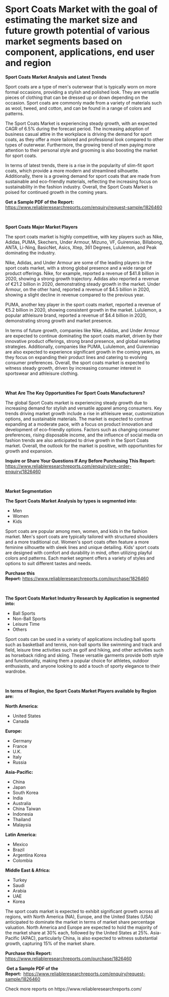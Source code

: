 <p><h1>Sport Coats Market with the goal of estimating the market size and future growth potential of various market segments based on component, applications, end user and region</h1></p><p><strong>Sport Coats Market Analysis and Latest Trends</strong></p>
<p><p>Sport coats are a type of men's outerwear that is typically worn on more formal occasions, providing a stylish and polished look. They are versatile pieces of clothing that can be dressed up or down depending on the occasion. Sport coats are commonly made from a variety of materials such as wool, tweed, and cotton, and can be found in a range of colors and patterns.</p><p>The Sport Coats Market is experiencing steady growth, with an expected CAGR of 6.5% during the forecast period. The increasing adoption of business casual attire in the workplace is driving the demand for sport coats, as they offer a more tailored and professional look compared to other types of outerwear. Furthermore, the growing trend of men paying more attention to their personal style and grooming is also boosting the market for sport coats.</p><p>In terms of latest trends, there is a rise in the popularity of slim-fit sport coats, which provide a more modern and streamlined silhouette. Additionally, there is a growing demand for sport coats that are made from sustainable and eco-friendly materials, reflecting the increasing focus on sustainability in the fashion industry. Overall, the Sport Coats Market is poised for continued growth in the coming years.</p></p>
<p><strong>Get a Sample PDF of the Report:&nbsp;</strong> <a href="https://www.reliableresearchreports.com/enquiry/request-sample/1826460">https://www.reliableresearchreports.com/enquiry/request-sample/1826460</a></p>
<p>&nbsp;</p>
<p><strong>Sport Coats Major Market Players</strong></p>
<p><p>The sport coats market is highly competitive, with key players such as Nike, Adidas, PUMA, Skechers, Under Armour, Mizuno, VF, Guirenniao, Billabong, ANTA, Li-Ning, BasicNet, Asics, Xtep, 361 Degrees, Lululemon, and Peak dominating the industry.</p><p>Nike, Adidas, and Under Armour are some of the leading players in the sport coats market, with a strong global presence and a wide range of product offerings. Nike, for example, reported a revenue of $41.8 billion in 2020, showing a strong growth trajectory. Adidas also reported a revenue of €21.2 billion in 2020, demonstrating steady growth in the market. Under Armour, on the other hand, reported a revenue of $4.5 billion in 2020, showing a slight decline in revenue compared to the previous year.</p><p>PUMA, another key player in the sport coats market, reported a revenue of €5.2 billion in 2020, showing consistent growth in the market. Lululemon, a popular athleisure brand, reported a revenue of $4.4 billion in 2020, demonstrating strong growth and market presence.</p><p>In terms of future growth, companies like Nike, Adidas, and Under Armour are expected to continue dominating the sport coats market, driven by their innovative product offerings, strong brand presence, and global marketing strategies. Additionally, companies like PUMA, Lululemon, and Guirenniao are also expected to experience significant growth in the coming years, as they focus on expanding their product lines and catering to evolving consumer preferences. Overall, the sport coats market is expected to witness steady growth, driven by increasing consumer interest in sportswear and athleisure clothing.</p></p>
<p>&nbsp;</p>
<p><strong>What Are The Key Opportunities For Sport Coats Manufacturers?</strong></p>
<p><p>The global Sport Coats market is experiencing steady growth due to increasing demand for stylish and versatile apparel among consumers. Key trends driving market growth include a rise in athleisure wear, customization options, and sustainable materials. The market is expected to continue expanding at a moderate pace, with a focus on product innovation and development of eco-friendly options. Factors such as changing consumer preferences, rising disposable income, and the influence of social media on fashion trends are also anticipated to drive growth in the Sport Coats market. Overall, the outlook for the market is positive, with opportunities for growth and expansion.</p></p>
<p><strong>Inquire or Share Your Questions If Any Before Purchasing This Report:</strong> <a href="https://www.reliableresearchreports.com/enquiry/pre-order-enquiry/1826460">https://www.reliableresearchreports.com/enquiry/pre-order-enquiry/1826460</a></p>
<p>&nbsp;</p>
<p><strong>Market Segmentation</strong></p>
<p><strong>The Sport Coats Market Analysis by types is segmented into:</strong></p>
<p><ul><li>Men</li><li>Women</li><li>Kids</li></ul></p>
<p><p>Sport coats are popular among men, women, and kids in the fashion market. Men's sport coats are typically tailored with structured shoulders and a more traditional cut. Women's sport coats often feature a more feminine silhouette with sleek lines and unique detailing. Kids' sport coats are designed with comfort and durability in mind, often utilizing playful colors and patterns. Each market segment offers a variety of styles and options to suit different tastes and needs.</p></p>
<p><strong>Purchase this Report:&nbsp;</strong><a href="https://www.reliableresearchreports.com/purchase/1826460">https://www.reliableresearchreports.com/purchase/1826460</a></p>
<p>&nbsp;</p>
<p><strong>The Sport Coats Market Industry Research by Application is segmented into:</strong></p>
<p><ul><li>Ball Sports</li><li>Non-Ball Sports</li><li>Leisure Time</li><li>Others</li></ul></p>
<p><p>Sport coats can be used in a variety of applications including ball sports such as basketball and tennis, non-ball sports like swimming and track and field, leisure time activities such as golf and hiking, and other activities such as horseback riding and skiing. These versatile garments provide both style and functionality, making them a popular choice for athletes, outdoor enthusiasts, and anyone looking to add a touch of sporty elegance to their wardrobe.</p></p>
<p>&nbsp;</p>
<p><strong>In terms of Region, the Sport Coats Market Players available by Region are:</strong></p>
<p>
    <p> <strong> North America: </strong>
        <ul>
            <li>United States</li>
            <li>Canada</li>
        </ul>
        </p> 
    <p> <strong> Europe: </strong>
        <ul>
            <li>Germany</li>
            <li>France</li>
            <li>U.K.</li>
            <li>Italy</li>
            <li>Russia</li>
        </ul>
        </p> 
    <p> <strong> Asia-Pacific: </strong>
        <ul>
            <li>China</li>
            <li>Japan</li>
            <li>South Korea</li>
            <li>India</li>
            <li>Australia</li>
            <li>China Taiwan</li>
            <li>Indonesia</li>
            <li>Thailand</li>
            <li>Malaysia</li>
        </ul>
        </p> 
    <p> <strong> Latin America: </strong>
        <ul>
            <li>Mexico</li>
            <li>Brazil</li>
            <li>Argentina Korea</li>
            <li>Colombia</li>
        </ul>
        </p> 
    <p> <strong> Middle East & Africa: </strong>
        <ul>
            <li>Turkey</li>
            <li>Saudi</li>
            <li>Arabia</li>
            <li>UAE</li>
            <li>Korea</li>
        </ul>
    </p>
    </p>
<p><p>The sport coats market is expected to exhibit significant growth across all regions, with North America (NA), Europe, and the United States (USA) anticipated to dominate the market in terms of market share percentage valuation. North America and Europe are expected to hold the majority of the market share at 30% each, followed by the United States at 25%. Asia-Pacific (APAC), particularly China, is also expected to witness substantial growth, capturing 15% of the market share.</p></p>
<p><strong>Purchase this Report: </strong><a href="https://www.reliableresearchreports.com/purchase/1826460">https://www.reliableresearchreports.com/purchase/1826460</a></p>
<p>&nbsp;<strong>Get a Sample PDF of the Report:&nbsp;&nbsp;</strong><a href="https://www.reliableresearchreports.com/enquiry/request-sample/1826460">https://www.reliableresearchreports.com/enquiry/request-sample/1826460</a></p>
<p><strong></strong></p>
<p>Check more reports on https://www.reliableresearchreports.com/</p>